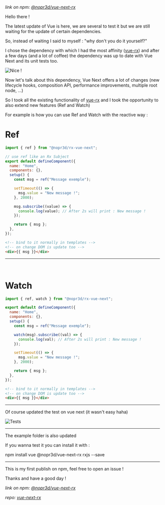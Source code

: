 _link on npm: [@nopr3d/vue-next-rx](https://www.npmjs.com/package/@nopr3d/vue-next-rx)_

Hello there !

The latest update of Vue is here, we are several to test it but we are still waiting for the update of certain dependencies.


So, instead of waiting I said to myself : "why don't you do it yourself?"

I chose the dependency with which I had the most affinity ([vue-rx](https://github.com/vuejs/vue-rx)) and after a few days (and a lot of coffee) the dependency was up to date with Vue Next and its unit tests too.


![Nice !](https://dev-to-uploads.s3.amazonaws.com/i/5554oaicsd55bl0j0gq7.gif)

Now let's talk about this dependency, Vue Next offers a lot of changes (new lifecycle hooks, composition API, performance improvements, multiple root node, ...)


So I took all the existing functionality of [vue-rx](https://github.com/vuejs/vue-rx) and I took the opportunity to also extend new features (Ref and Watch)


For example is how you can use Ref and Watch with the reactive way :

# Ref

```js
import { ref } from "@nopr3d/rx-vue-next";

// use ref like an Rx Subject
export default defineComponent({
  name: "Home",
  components: {},
  setup() {
    const msg = ref("Message exemple");

    setTimeout(() => {
      msg.value = "New message !";
    }, 2000);

    msg.subscribe((value) => {
      console.log(value); // After 2s will print : New message !
    });

    return { msg };
  },
});
```

```html
<!-- bind to it normally in templates -->
<!-- on change DOM is update too -->
<div>{{ msg }}</div>
```

---

<br />

# Watch

```js
import { ref, watch } from "@nopr3d/rx-vue-next";

export default defineComponent({
  name: "Home",
  components: {},
  setup() {
    const msg = ref("Message exemple");

    watch(msg).subscribe((val) => {
      console.log(val); // After 2s will print : New message !
    });

    setTimeout(() => {
      msg.value = "New message !";
    }, 2000);

    return { msg };
  },
});
```

```html
<!-- bind to it normally in templates -->
<!-- on change DOM is update too -->
<div>{{ msg }}</div>
```


---

Of course updated the test on vue next (it wasn't easy haha)

![Tests](https://dev-to-uploads.s3.amazonaws.com/i/gwlede2xe4r9u9fu7wm0.PNG)

---

The example folder is also updated

If you wanna test it you can install it with : 

npm install vue @nopr3d/vue-next-rx rxjs --save

---

This is my first publish on npm, feel free to open an issue !

Thanks and have a good day !

_link on npm: [@nopr3d/vue-next-rx](https://www.npmjs.com/package/@nopr3d/vue-next-rx)_

_repo: [vue-next-rx](https://github.com/NOPR9D/vue-next-rx)_